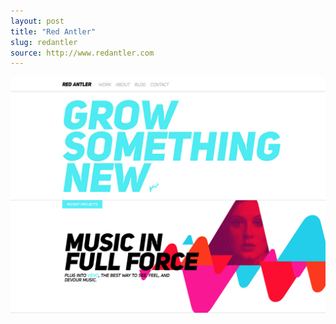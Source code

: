 ```yaml
---
layout: post
title: "Red Antler"
slug: redantler
source: http://www.redantler.com
---
```


<img src="/assets/img/screenshots/redantler.jpg">
